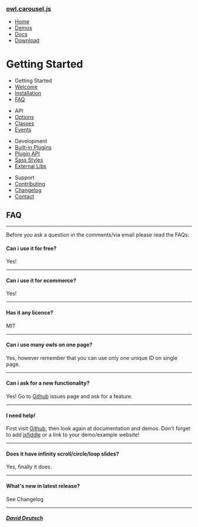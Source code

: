 ### [owl.carousel.js](/OwlCarousel2/)

<span id="toggle-nav" class="right"> </span>

-   [Home](/OwlCarousel2/index.html)
-   [Demos](/OwlCarousel2/demos/demos.html)
-   [Docs](/OwlCarousel2/docs/started-welcome.html)
-   [Download](https://github.com/OwlCarousel2/OwlCarousel2/archive/2.3.4.zip) <span class="download"></span>

Getting Started
===============

-   Getting Started
-   [Welcome](started-welcome.html)
-   [Installation](started-installation.html)
-   [FAQ](started-faq.html)

<!-- -->

-   API
-   [Options](api-options.html)
-   [Classes](api-classes.html)
-   [Events](api-events.html)

<!-- -->

-   Development
-   [Built-in Plugins](dev-buildin-plugins.html)
-   [Plugin API](dev-plugin-api.html)
-   [Sass Styles](dev-styles.html)
-   [External Libs](dev-external.html)

<!-- -->

-   Support
-   [Contributing](support-contributing.html)
-   [Changelog](support-changelog.html)
-   [Contact](support-contact.html)

FAQ
---

------------------------------------------------------------------------

Before you ask a question in the comments/via email please read the FAQs:

#### Can i use it for free?

Yes!

------------------------------------------------------------------------

#### Can i use it for ecommerce?

Yes!

------------------------------------------------------------------------

#### Has it any licence?

MIT

------------------------------------------------------------------------

#### Can i use many owls on one page?

Yes, however remember that you can use only one unique ID on single page.

------------------------------------------------------------------------

#### Can i ask for a new functionality?

Yes! Go to [Github](https://github.com/OwlCarousel2/OwlCarousel2/issues) issues page and ask for a feature.

------------------------------------------------------------------------

#### I need help!

First visit [Github](https://github.com/OwlCarousel2/OwlCarousel2/issues), then look again at documentation and demos. Don't forget to add [jsfiddle](https://jsfiddle.net/) or a link to your demo/example website!

------------------------------------------------------------------------

#### Does it have infinity scroll/circle/loop slides?

Yes, finally it does.

------------------------------------------------------------------------

#### What's new in latest release?

See Changelog

------------------------------------------------------------------------

##### [David Deutsch](/OwlCarousel2/docs/support-contact.html) <a href="https://twitter.com/share?url=https://github.com/OwlCarousel2/OwlCarousel2&amp;text=Owl%20Carousel%20-%20This%20is%20so%20awesome!%20" id="custom-tweet-button"></a>
